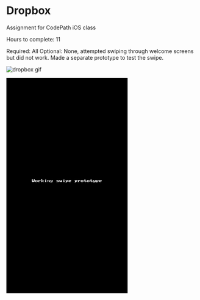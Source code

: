 Dropbox
=======

Assignment for CodePath iOS class

Hours to complete: 11




Required: All
Optional: None, attempted swiping through welcome screens but did not work. Made a separate prototype to test the swipe. 

![dropbox gif](/dropbox.gif "Dropbox prototype")

![swipe gif](/swipe.gif "Swipe prototype")


